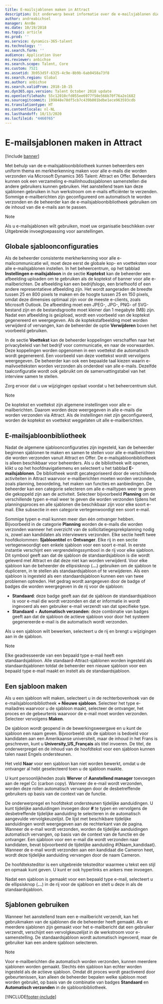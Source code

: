 ```yaml
---
title: E-mailsjablonen maken in Attract
description: Dit onderwerp bevat informatie over de e-mailsjablonen die u kunt maken en gebruiken in Microsoft Dynamics 365 Talent - Attract.
author: andreabichsel
manager: AnnBe
ms.date: 10/19/2018
ms.topic: article
ms.prod: ''
ms.service: dynamics-365-talent
ms.technology: ''
ms.search.form: ''
audience: Application User
ms.reviewer: anbichse
ms.search.scope: Talent, Core
ms.custom: 7521
ms.assetid: 3b953d5f-6325-4c9e-8b9b-6ab0458a73f8
ms.search.region: Global
ms.author: anbichse
ms.search.validFrom: 2018-10-15
ms.dyn365.ops.version: Talent October 2018 update
ms.openlocfilehash: 55c12010cfd055ee6977f50e566b70f76a2e1682
ms.sourcegitcommit: 199848e78df5cb7c439b001bdbe1ece963593cdb
ms.translationtype: HT
ms.contentlocale: nl-NL
ms.lasthandoff: 10/13/2020
ms.locfileid: "4460765"
---
```

# <a name="create-email-templates-in-attract"></a>E-mailsjablonen maken in Attract

[!include [banner](includes/banner.md)]

Met behulp van de e-mailsjabloonbibliotheek kunnen beheerders een uniform thema en merkherkenning maken voor alle e-mails die worden verzonden via Microsoft Dynamics 365 Talent: Attract en Offer. Beheerders kunnen ook een verzameling e-mailinhoudssjablonen samenstellen die andere gebruikers kunnen gebruiken. Het aanstellend team kan deze sjablonen gebruiken in hun werkstroom om e-mails efficiënter te verzenden. Sommige e-mailberichten zijn geconfigureerd om automatisch te worden verzonden en de beheerder kan de e-mailsjabloonbibliotheek gebruiken om de inhoud van die e-mails aan te passen.

> [!NOTE]
> Als u e-mailsjablonen wilt gebruiken, moet uw organisatie beschikken over Uitgebreide invoegtoepassing voor aanstellingen.

## <a name="global-template-configurations"></a>Globale sjabloonconfiguraties

Als de beheerder consistente merkherkenning voor alle e-mailcommunicatie wil, moet deze eerst de globale kop- en voetteksten voor alle e-mailsjablonen instellen. In het beheercentrum, op het tabblad **Instellingen e-mailsjabloon** in de sectie **Koptekst** kan de beheerder een afbeelding uploaden om te gebruiken als de koptekst of banner voor alle e-mailberichten. De afbeelding kan een bedrijfslogo, een briefhoofd of een andere representatieve afbeelding zijn. Het wordt aangeraden de breedte tussen 25 en 800 pixels te maken en de hoogte tussen 25 en 150 pixels, omdat deze dimensies optimaal zijn voor de meeste e-clients, zoals Microsoft Outlook. De afbeelding moet een JPEG-, JPG-, PNG- of SVG-bestand zijn en de bestandsgrootte moet kleiner dan 1 megabyte (MB) zijn. Nadat een afbeelding is geüpload, wordt een voorbeeld van de koptekst gegenereerd en weergegeven. Als de koptekstafbeelding moet worden verwijderd of vervangen, kan de beheerder de optie **Verwijderen** boven het voorbeeld gebruiken.

In de sectie **Voettekst** kan de beheerder koppelingen verschaffen naar het privacybeleid van het bedrijf voor communicatie, en naar de voorwaarden. Deze koppelingen worden opgenomen in een voettekst die automatisch wordt gegenereerd. Een voorbeeld van deze voettekst wordt vervolgens weergegeven. De beheerder kan ook een bepaalde taal kiezen waarin e-mailvoetteksten worden verzonden als onderdeel van alle e-mails. Dezelfde taalconfiguratie wordt ook gebruikt om de samenvattingstabel van het interview samen te stellen. 

Zorg ervoor dat u uw wijzigingen opslaat voordat u het beheercentrum sluit.

> [!NOTE] 
> De koptekst en voettekst zijn algemene instellingen voor alle e-mailberichten. Daarom worden deze weergegeven in alle e-mails die worden verzonden via Attract. Als de instellingen niet zijn geconfigureerd, worden de koptekst en voettekst weggelaten uit alle e-mailberichten.

## <a name="email-template-library"></a>E-mailsjabloonbibliotheek 

Nadat de algemene sjabloonconfiguraties zijn ingesteld, kan de beheerder beginnen sjablonen te maken en samen te stellen voor alle e-mailberichten die worden verzonden vanuit Attract en Offer. De e-mailsjabloonbibliotheek is alleen beschikbaar voor beheerders. Als u de bibliotheek wilt openen, klikt u op het hoofdnavigatiemenu en selecteert u het tabblad **E-mailsjablonen**. De bibliotheek wordt gecategoriseerd door de verschillende activiteiten in Attract waarvoor e-mailberichten moeten worden verzonden, zoals planning, beoordeling, het maken van functies en aanbiedingen. De beheerder kan een categorie selecteren om alle e-mailtypen weer te geven die gekoppeld zijn aan de activiteit. Selecteer bijvoorbeeld **Planning** om de verschillende typen e-mail weer te geven die worden verzonden tijdens het planningsproces en alle sjablonen die beschikbaar zijn voor elke soort e-mail. Elke subsectie in een categorie vertegenwoordigt een soort e-mail.

Sommige typen e-mail kunnen meer dan één ontvanger hebben. Bijvoorbeeld in de categorie **Planning** worden de e-mails die worden verzonden wanneer het overzicht van de sollicitatiegesprekplanning nodig is, zowel aan kandidaten als interviewers verzonden. Elke sectie heeft twee hoofdkolommen: **Sjabloontitel** en **Ontvanger**. Elke rij in een sectie vertegenwoordigt een enkele sjabloon voor een soort e-mail. In eerste instantie verschijnt een vergrendelingssymbool in de rij voor elke sjabloon. Dit symbool geeft aan dat de sjabloon de standaardsjabloon is die wordt geleverd met Attract en dat deze niet kan worden verwijderd. Voor elke sjabloon kan de beheerder de ellipsisknop (**...**) gebruiken om de sjabloon te dupliceren, in te stellen als standaardsjabloon of te verwijderen. Als een sjabloon is ingesteld als een standaardsjabloon kunnen een van twee problemen optreden. Het gedrag wordt aangegeven door de badge of badges die worden weergegeven in de rij voor de sjabloon:

- **Standaard**: deze badge geeft aan dat de sjabloon de standaardsjabloon is voor e-mail die wordt verzonden en dat er informatie in wordt ingevoerd als een gebruiker e-mail verzendt van dat specifieke type.
- **Standaard** + **Automatisch verzonden**: deze combinatie van badges geeft aan dat de sjabloon de actieve sjabloon voor door het systeem gegenereerde e-mail is die automatisch wordt verzonden.

Als u een sjabloon wilt bewerken, selecteert u de rij en brengt u wijzigingen aan in de sjabloon.

> [!NOTE]
> Elke geadresseerde van een bepaald type e-mail heeft een standaardsjabloon. Alle standaard-Attract-sjablonen worden ingesteld als standaardsjablonen totdat de beheerder een nieuwe sjabloon voor een bepaald type e-mail maakt en instelt als de standaardsjabloon.

## <a name="create-a-template"></a>Een sjabloon maken

Als u een sjabloon wilt maken, selecteert u in de rechterbovenhoek van de e-mailsjabloonbibliotheek **+ Nieuwe sjabloon**. Selecteer het type e-mailadres waarvoor u de sjabloon maakt, selecteer de ontvanger, het proces en de gebeurtenis waarvoor de e-mail moet worden verzonden. Selecteer vervolgens **Maken**.

De sjabloon wordt geopend in de bewerkingsweergave en u kunt de sjabloon een naam geven. Bijvoorbeeld: als de sjabloon is bedoeld voor kandidaten aan een Amerikaanse universiteit, maar de inhoud in het Frans is geschreven, kunt u **University\_US\_Français** als titel invoeren. De titel, de onderwerpregel en de inhoud van de hoofdtekst voor een sjabloon kunnen talen naast Engels ondersteunen.

Het veld **Naar** voor een sjabloon kan niet worden bewerkt, omdat u de ontvanger al hebt geselecteerd toen u de sjabloon maakte.

U kunt persoonlijkheden zoals **Werver** of **Aanstellend manager** toevoegen aan de regel Cc (carbon copy). Wanneer de e-mail wordt verzonden, worden deze rollen automatisch vervangen door de desbetreffende gebruikers op basis van de context van de functie.

De onderwerpregel en hoofdtekst ondersteunen tijdelijke aanduidingen. U kunt tijdelijke aanduidingen invoegen door **\#** te typen en vervolgens de desbetreffende tijdelijke aanduiding te selecteren in de automatisch aangevulde vervolgkeuzelijst. De lijst met beschikbare tijdelijke aanduidingen wordt weergegeven aan de rechterkant van de pagina. Wanneer de e-mail wordt verzonden, worden de tijdelijke aanduidingen automatisch vervangen, op basis van de context van de functie en de ontvanger. Een sjabloon voor een e-mail die wordt verzonden naar kandidaten, bevat bijvoorbeeld de tijdelijke aanduiding \#{Naam\_kandidaat}. Wanneer de e-mail wordt verzonden aan een kandidaat die Cameron heet, wordt deze tijdelijke aanduiding vervangen door de naam Cameron.

De hoofdteksteditor is een uitgebreide teksteditor waarmee u tekst een stijl en opmaak kunt geven. U kunt er ook hyperlinks en ankers mee invoegen.

Nadat een sjabloon is gemaakt voor een bepaald type e-mail, selecteert u de ellipsisknop (**...**) in de rij voor de sjabloon en stelt u deze in als de standaardsjabloon.

## <a name="consume-templates"></a>Sjablonen gebruiken

Wanneer het aanstellend team een e-mailbericht verzendt, kan het gebruikmaken van de sjablonen die de beheerder heeft gemaakt. Als er meerdere sjablonen zijn gemaakt voor het e-mailbericht dat een gebruiker verzendt, verschijnt een vervolgkeuzelijst in de werkstroom voor e-samenstelling. De standaardsjabloon wordt automatisch ingevoerd, maar de gebruiker kan een andere sjabloon selecteren.

> [!NOTE] 
> Voor e-mailberichten die automatisch worden verzonden, kunnen meerdere sjablonen worden gemaakt. Slechts één sjabloon kan echter worden ingesteld als de actieve sjabloon. Omdat dit proces wordt geactiveerd door gebeurtenissen, kan alleen de beheerder bepalen welke sjabloon moet worden gebruikt, op basis van de combinatie van badges **Standaard** en **Automatisch verzonden** in de sjabloonbibliotheek.


[!INCLUDE[footer-include](../includes/footer-banner.md)]